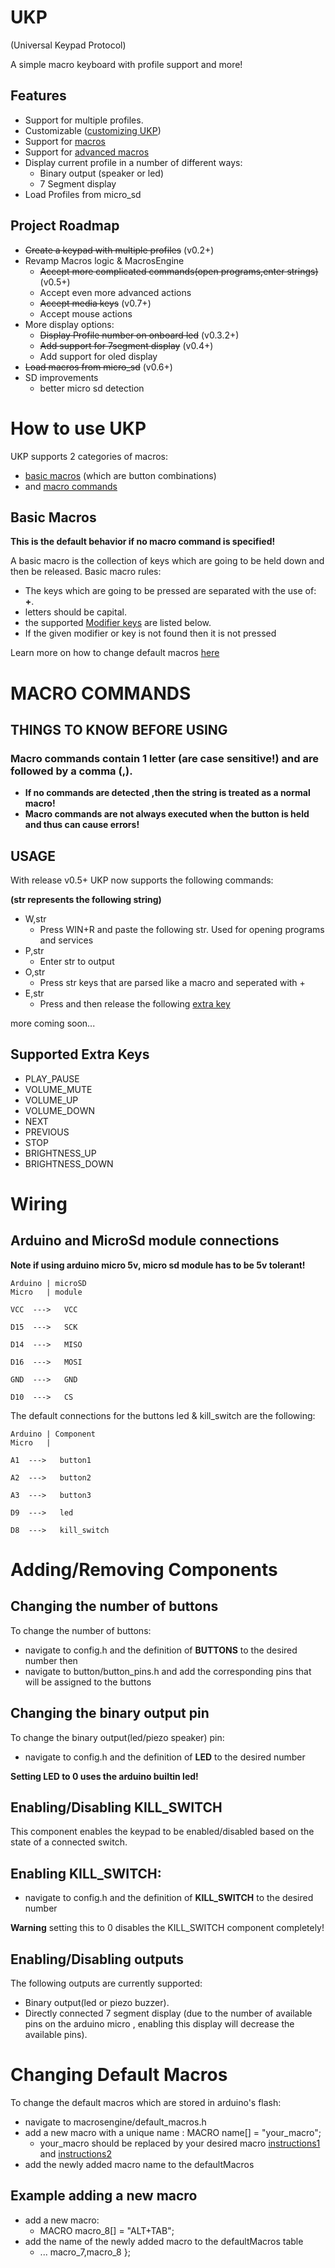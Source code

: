 # UKP
(Universal Keypad Protocol)

A simple macro keyboard with profile support and more!
<!-- 
SKP as well as its companion app is under heavy development!
For microcontrollers supporting builtin USB-HID (like the arduino micro) UKP is used.

For microcontrollers which don't have support for USB-HID(like the arduino uno) SKP is used.

### **SKP requires Serial communication with the host computer as well as a companion app to be installed!** -->

## Features
* Support for multiple profiles.
* Customizable ([customizing UKP](#addingremoving-components))
* Support for [macros](#basic-macros) 
* Support for [advanced macros](#macro-commands)
* Display current profile in a number of different ways:
    * Binary output (speaker or led)
    * 7 Segment display
* Load Profiles from micro_sd

## Project Roadmap
* ~~Create a keypad with multiple profiles~~ (v0.2+)
* Revamp Macros logic & MacrosEngine
    * ~~Accept more complicated commands(open programs,enter strings)~~ (v0.5+)
    * Accept  even more advanced actions
    * ~~Accept media keys~~ (v0.7+)
    * Accept mouse actions
* More display options:
    * ~~Display Profile number on onboard led~~ (v0.3.2+)
    * ~~Add support for 7segment display~~ (v0.4+)
    * Add support for oled display
* ~~Load macros from micro_sd~~ (v0.6+)
* SD improvements
    * better micro sd detection

# How to use UKP
UKP supports 2 categories of macros:
* [basic macros](#basic-macros) (which are button combinations)
* and [macro commands](#macro-commands)

## Basic Macros
**This is the default behavior if no macro command is specified!**

A basic macro is the collection of keys which are going to be held down and then be released.
Basic macro rules:
* The keys which are going to be pressed are separated with the use of: **+**.
* letters should be capital.
* the supported [Modifier keys](#supported-modifier-keys) are listed below.
* If the given modifier or key is not found then it is not pressed

Learn more on how to change default macros [here](#changing-default-macros)

# MACRO COMMANDS 
## THINGS TO KNOW BEFORE USING
### Macro commands contain 1 letter (**are case sensitive!**) and are followed by a comma (,).
* **If no commands are detected ,then the string is treated as a normal macro!**
* **Macro commands are not always executed when the button is held and thus can cause errors!**
## USAGE
With release v0.5+ UKP now supports the following commands:

**(str represents the following string)**
* W,str
    * Press WIN+R and paste the following str. Used for opening programs and services
* P,str 
    * Enter str to output 
* O,str
    * Press str keys that are parsed like a macro and seperated with +
* E,str
    * Press and then release the following [extra key](#supported-extra-keys)

more coming soon...

## Supported Extra Keys
* PLAY_PAUSE
* VOLUME_MUTE
* VOLUME_UP
* VOLUME_DOWN
* NEXT
* PREVIOUS
* STOP
* BRIGHTNESS_UP
* BRIGHTNESS_DOWN

# Wiring
## Arduino and MicroSd module connections
**Note if using arduino micro 5v, micro sd module has to be 5v tolerant!**

```
Arduino | microSD
Micro   | module

VCC  --->   VCC

D15  --->   SCK

D14  --->   MISO

D16  --->   MOSI

GND  --->   GND

D10  --->   CS
```

The default connections for the buttons led & kill_switch are the following:
```
Arduino | Component
Micro   | 

A1  --->   button1

A2  --->   button2

A3  --->   button3

D9  --->   led

D8  --->   kill_switch
```

# Adding/Removing Components

## Changing the number of buttons
To change the number of buttons:
* navigate to config.h and the definition of **BUTTONS** to the desired number then
* navigate to button/button_pins.h and add the corresponding pins that will be assigned to the buttons

## Changing the binary output pin
To change the binary output(led/piezo speaker) pin:
* navigate to config.h and the definition of **LED** to the desired number 

**Setting LED to 0 uses the arduino builtin led!**

## Enabling/Disabling KILL_SWITCH
This component enables the keypad to be enabled/disabled based on the state of a connected switch. 

## Enabling KILL_SWITCH:
* navigate to config.h and the definition of **KILL_SWITCH** to the desired number

 **Warning** setting this to 0 disables the KILL_SWITCH component completely! 

## Enabling/Disabling outputs
The following outputs are currently supported:
* Binary output(led or piezo buzzer).
* Directly connected 7 segment display (due to the number of available pins on the arduino micro , enabling this display will decrease the available pins).

# Changing Default Macros
To change the default macros which are stored in arduino's flash:
* navigate to macrosengine/default_macros.h
* add a new macro with a unique name : MACRO name[] = "your_macro";
    * your_macro should be replaced by your desired macro [instructions1](#basic-macros) and [instructions2](#macro-commands)
* add the newly added macro name to the defaultMacros

## Example adding a new macro
* add a new macro:
    - MACRO macro_8[] = "ALT+TAB";
* add the name of the newly added macro to the defaultMacros table
    - ... macro_7,macro_8 };
